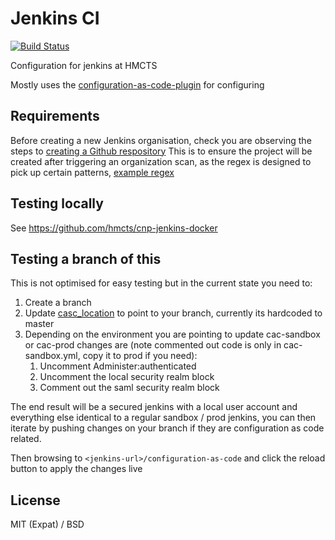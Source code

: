 # Jenkins CI

[![Build Status](https://travis-ci.org/geerlingguy/ansible-role-jenkins.svg?branch=master)](https://travis-ci.org/geerlingguy/ansible-role-jenkins)

Configuration for jenkins at HMCTS

Mostly uses the [configuration-as-code-plugin](https://plugins.jenkins.io/configuration-as-code) for configuring

## Requirements
Before creating a new Jenkins organisation, check you are observing the steps to [creating a Github respository](https://hmcts.github.io/ways-of-working/new-component/github-repo.html#create-a-github-repository)
This is to ensure the project will be created after triggering an organization scan, as the regex is designed to pick up certain patterns, [example regex](https://github.com/hmcts/cnp-jenkins-config/blob/master/jobdsl/organisations-beta.groovy#L14)
## Testing locally
See https://github.com/hmcts/cnp-jenkins-docker

## Testing a branch of this
This is not optimised for easy testing but in the current state you need to:
 1. Create a branch
 2. Update [casc_location](https://github.com/hmcts/cnp-jenkins-config/blob/master/playbook.yml#L326) to point to your branch, currently its hardcoded to master
 3. Depending on the environment you are pointing to update cac-sandbox or cac-prod changes are (note commented out code is only in cac-sandbox.yml, copy it to prod if you need):
     1. Uncomment Administer:authenticated
     2. Uncomment the local security realm block
     3. Comment out the saml security realm block

The end result will be a secured jenkins with a local user account and everything else identical to a regular sandbox / prod jenkins, you can then iterate by pushing changes on your branch if they are configuration as code related.

Then browsing to `<jenkins-url>/configuration-as-code` and click the reload button to apply the changes live

## License

MIT (Expat) / BSD
